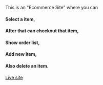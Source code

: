 This is an "Ecommerce Site" where you can

<h4> Select a item,</h4>
<h4> After that can checkout that item,</h4>
<h4> Show order list,</h4>
<h4> Add new item,</h4>
<h4> Also delete an item.</h4>

<a href="https://606ed552b65293ae1154e17d--tshirt-zone.netlify.app/">Live site</a>